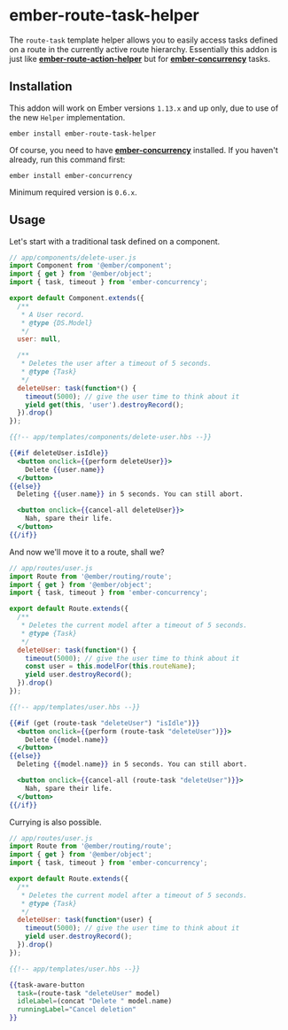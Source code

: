 # ember-route-task-helper

The `route-task` template helper allows you to easily access tasks defined on a
route in the currently active route hierarchy. Essentially this addon is just
like [**ember-route-action-helper**][ember-route-action-helper] but for
[**ember-concurrency**][ember-concurrency] tasks.

## Installation

This addon will work on Ember versions `1.13.x` and up only, due to use of the
new `Helper` implementation.

```
ember install ember-route-task-helper
```

Of course, you need to have [**ember-concurrency**][ember-concurrency]
installed. If you haven't already, run this command first:

```
ember install ember-concurrency
```

Minimum required version is `0.6.x`.

## Usage

Let's start with a traditional task defined on a component.

```js
// app/components/delete-user.js
import Component from '@ember/component';
import { get } from '@ember/object';
import { task, timeout } from 'ember-concurrency';

export default Component.extends({
  /**
   * A User record.
   * @type {DS.Model}
   */
  user: null,

  /**
   * Deletes the user after a timeout of 5 seconds.
   * @type {Task}
   */
  deleteUser: task(function*() {
    timeout(5000); // give the user time to think about it
    yield get(this, 'user').destroyRecord();
  }).drop()
});
```

```hbs
{{!-- app/templates/components/delete-user.hbs --}}

{{#if deleteUser.isIdle}}
  <button onclick={{perform deleteUser}}>
    Delete {{user.name}}
  </button>
{{else}}
  Deleting {{user.name}} in 5 seconds. You can still abort.

  <button onclick={{cancel-all deleteUser}}>
    Nah, spare their life.
  </button>
{{/if}}
```

And now we'll move it to a route, shall we?

```js
// app/routes/user.js
import Route from '@ember/routing/route';
import { get } from '@ember/object';
import { task, timeout } from 'ember-concurrency';

export default Route.extends({
  /**
   * Deletes the current model after a timeout of 5 seconds.
   * @type {Task}
   */
  deleteUser: task(function*() {
    timeout(5000); // give the user time to think about it
    const user = this.modelFor(this.routeName);
    yield user.destroyRecord();
  }).drop()
});
```

```hbs
{{!-- app/templates/user.hbs --}}

{{#if (get (route-task "deleteUser") "isIdle")}}
  <button onclick={{perform (route-task "deleteUser")}}>
    Delete {{model.name}}
  </button>
{{else}}
  Deleting {{model.name}} in 5 seconds. You can still abort.

  <button onclick={{cancel-all (route-task "deleteUser")}}>
    Nah, spare their life.
  </button>
{{/if}}
```

Currying is also possible.

```js
// app/routes/user.js
import Route from '@ember/routing/route';
import { get } from '@ember/object';
import { task, timeout } from 'ember-concurrency';

export default Route.extends({
  /**
   * Deletes the current model after a timeout of 5 seconds.
   * @type {Task}
   */
  deleteUser: task(function*(user) {
    timeout(5000); // give the user time to think about it
    yield user.destroyRecord();
  }).drop()
});
```

```hbs
{{!-- app/templates/user.hbs --}}

{{task-aware-button
  task=(route-task "deleteUser" model)
  idleLabel=(concat "Delete " model.name)
  runningLabel="Cancel deletion"
}}
```

[ember-concurrency]: https://github.com/machty/ember-concurrency
[ember-route-action-helper]: https://github.com/DockYard/ember-route-action-helper
